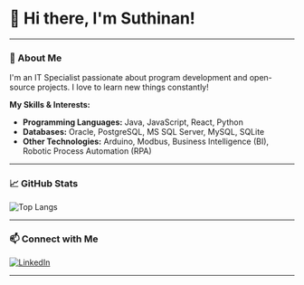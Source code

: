 # 👋 Hi there, I'm Suthinan!

---

### 🚀 About Me

I'm an IT Specialist passionate about program development and open-source projects. I love to learn new things constantly!

**My Skills & Interests:**
* **Programming Languages:** Java, JavaScript, React, Python
* **Databases:** Oracle, PostgreSQL, MS SQL Server, MySQL, SQLite
* **Other Technologies:** Arduino, Modbus, Business Intelligence (BI), Robotic Process Automation (RPA)

---

### 📈 GitHub Stats

![Top Langs](https://github-readme-stats.vercel.app/api/top-langs/?username=fulloption&layout=compact&theme=radical)

---

### 📫 Connect with Me

[![LinkedIn](https://img.shields.io/badge/-LinkedIn-black?style=flat-square&logo=linkedin)](https://www.linkedin.com/in/suthinan/)

---
